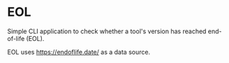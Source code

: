 # EOL
Simple CLI application to check whether a tool's version has reached end-of-life (EOL).

EOL uses https://endoflife.date/ as a data source.
